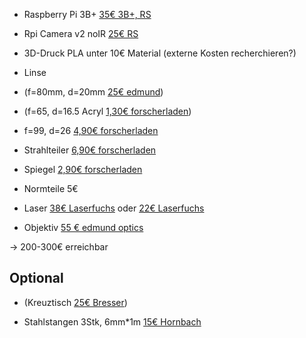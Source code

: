 * Raspberry Pi 3B+ [35€ 3B+, RS](https://de.rs-online.com/web/p/entwicklungskits-prozessor-mikrocontroller/1373331/)
* Rpi Camera v2 noIR [25€ RS](https://de.rs-online.com/web/p/videomodule/9132673/)
* 3D-Druck PLA unter 10€ Material (externe Kosten recherchieren?)

* Linse
 * (f=80mm, d=20mm [25€ edmund](https://www.edmundoptics.com/p/200mm-dia-x-800mm-fl-uncoated-plano-convex-lens/5903/))
 * (f=65, d=16.5 Acryl [1,30€ forscherladen](https://www.forscherladen.de/opti-media-linse-nr.5-brennweite-65-mm::10-306.OML.html))
 * f=99, d=26 [4,90€ forscherladen](https://www.forscherladen.de/opti-media-achromat-2-linser-f-99-6-mm::10-550.OAL.html)

* Strahlteiler [6,90€ forscherladen](https://www.forscherladen.de/teildurchlaessiger-vorderflaechen-glasspiegel-40-mm-x-30-mm-x-1.3-mm::10-511.TFG.html)
* Spiegel [2,90€ forscherladen](https://www.forscherladen.de/vorderflaechen-glasspiegel-22-mm-x-15-5-mm-x-1-3mm::10-505.VFS.html)

* Normteile 5€

* Laser [38€ Laserfuchs](https://www.laserfuchs.de/de/punktlaser/dd635-1-512x34) oder [22€ Laserfuchs](https://www.laserfuchs.de/de/punktlaser/doe-qd635-0-4-610x22-adj)
* Objektiv [55 € edmund optics](https://www.edmundoptics.de/p/4x-din-achromatic-commercial-grade-objective/5381/)


-> 200-300€ erreichbar

## Optional
* (Kreuztisch [25€ Bresser](https://www.bresser.de/en/Microscopes-Magnifiers/BRESSER-Biolux-Cross-Table.html))

* Stahlstangen 3Stk, 6mm*1m [15€ Hornbach](https://www.hornbach.de/shop/Rundstange-Edelstahl-6-mm-1-m/7813904/artikel.html)

